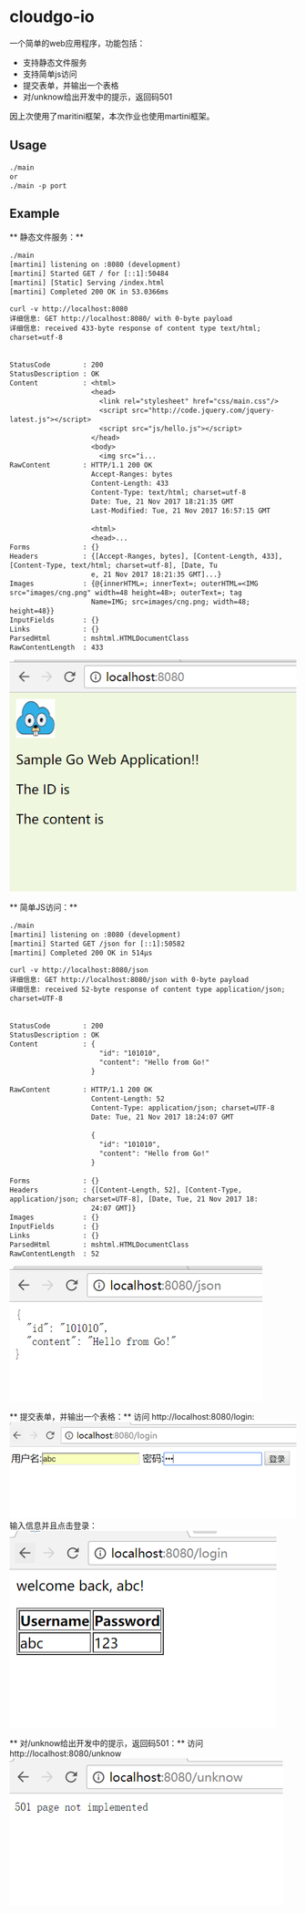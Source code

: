 # cloudgo-io
一个简单的web应用程序，功能包括：
- 支持静态文件服务
- 支持简单js访问
- 提交表单，并输出一个表格
- 对/unknow给出开发中的提示，返回码501

因上次使用了maritini框架，本次作业也使用martini框架。

## Usage
```
./main
or 
./main -p port
```

## Example
** 静态文件服务：**
```
./main
[martini] listening on :8080 (development)
[martini] Started GET / for [::1]:50484
[martini] [Static] Serving /index.html
[martini] Completed 200 OK in 53.0366ms
```

```
curl -v http://localhost:8080
详细信息: GET http://localhost:8080/ with 0-byte payload
详细信息: received 433-byte response of content type text/html; charset=utf-8


StatusCode        : 200
StatusDescription : OK
Content           : <html>
                    <head>
                      <link rel="stylesheet" href="css/main.css"/>
                      <script src="http://code.jquery.com/jquery-latest.js"></script>
                      <script src="js/hello.js"></script>
                    </head>
                    <body>
                      <img src="i...
RawContent        : HTTP/1.1 200 OK
                    Accept-Ranges: bytes
                    Content-Length: 433
                    Content-Type: text/html; charset=utf-8
                    Date: Tue, 21 Nov 2017 18:21:35 GMT
                    Last-Modified: Tue, 21 Nov 2017 16:57:15 GMT

                    <html>
                    <head>...
Forms             : {}
Headers           : {[Accept-Ranges, bytes], [Content-Length, 433], [Content-Type, text/html; charset=utf-8], [Date, Tu
                    e, 21 Nov 2017 18:21:35 GMT]...}
Images            : {@{innerHTML=; innerText=; outerHTML=<IMG src="images/cng.png" width=48 height=48>; outerText=; tag
                    Name=IMG; src=images/cng.png; width=48; height=48}}
InputFields       : {}
Links             : {}
ParsedHtml        : mshtml.HTMLDocumentClass
RawContentLength  : 433
```
![](https://github.com/Suenaa/golang/blob/master/cloudgo-io/README/static.PNG)


** 简单JS访问：**
```
./main
[martini] listening on :8080 (development)
[martini] Started GET /json for [::1]:50582
[martini] Completed 200 OK in 514µs
```

```
curl -v http://localhost:8080/json
详细信息: GET http://localhost:8080/json with 0-byte payload
详细信息: received 52-byte response of content type application/json; charset=UTF-8


StatusCode        : 200
StatusDescription : OK
Content           : {
                      "id": "101010",
                      "content": "Hello from Go!"
                    }

RawContent        : HTTP/1.1 200 OK
                    Content-Length: 52
                    Content-Type: application/json; charset=UTF-8
                    Date: Tue, 21 Nov 2017 18:24:07 GMT

                    {
                      "id": "101010",
                      "content": "Hello from Go!"
                    }

Forms             : {}
Headers           : {[Content-Length, 52], [Content-Type, application/json; charset=UTF-8], [Date, Tue, 21 Nov 2017 18:
                    24:07 GMT]}
Images            : {}
InputFields       : {}
Links             : {}
ParsedHtml        : mshtml.HTMLDocumentClass
RawContentLength  : 52
```
![](https://github.com/Suenaa/golang/blob/master/cloudgo-io/README/json.PNG)


** 提交表单，并输出一个表格：**
访问 http://localhost:8080/login:
![](https://github.com/Suenaa/golang/blob/master/cloudgo-io/README/login.PNG)
输入信息并且点击登录：
![](https://github.com/Suenaa/golang/blob/master/cloudgo-io/README/loginsuc.PNG)


** 对/unknow给出开发中的提示，返回码501：**
访问 http://localhost:8080/unknow
![](https://github.com/Suenaa/golang/blob/master/cloudgo-io/README/unknow.PNG)